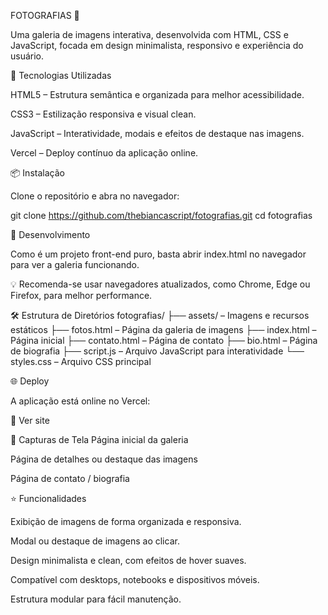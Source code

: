 FOTOGRAFIAS 📸

Uma galeria de imagens interativa, desenvolvida com HTML, CSS e JavaScript, focada em design minimalista, responsivo e experiência do usuário.

🚀 Tecnologias Utilizadas

HTML5 – Estrutura semântica e organizada para melhor acessibilidade.

CSS3 – Estilização responsiva e visual clean.

JavaScript – Interatividade, modais e efeitos de destaque nas imagens.

Vercel – Deploy contínuo da aplicação online.

📦 Instalação

Clone o repositório e abra no navegador:

git clone https://github.com/thebiancascript/fotografias.git
cd fotografias

🧪 Desenvolvimento

Como é um projeto front-end puro, basta abrir index.html no navegador para ver a galeria funcionando.

💡 Recomenda-se usar navegadores atualizados, como Chrome, Edge ou Firefox, para melhor performance.

🛠️ Estrutura de Diretórios
fotografias/
├── assets/           – Imagens e recursos estáticos
├── fotos.html        – Página da galeria de imagens
├── index.html        – Página inicial
├── contato.html      – Página de contato
├── bio.html          – Página de biografia
├── script.js         – Arquivo JavaScript para interatividade
└── styles.css        – Arquivo CSS principal

🌐 Deploy

A aplicação está online no Vercel:

🔗 Ver site

📸 Capturas de Tela
Página inicial da galeria

Página de detalhes ou destaque das imagens

Página de contato / biografia

⭐ Funcionalidades

Exibição de imagens de forma organizada e responsiva.

Modal ou destaque de imagens ao clicar.

Design minimalista e clean, com efeitos de hover suaves.

Compatível com desktops, notebooks e dispositivos móveis.

Estrutura modular para fácil manutenção.
